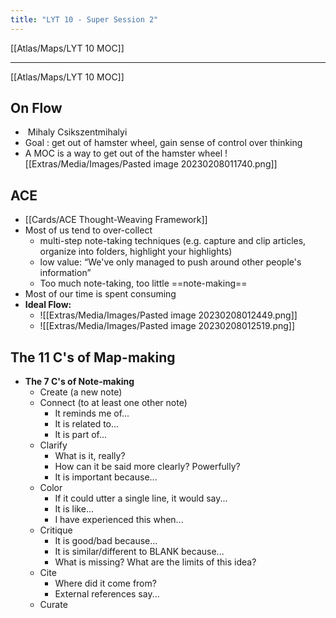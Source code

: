 ```yaml
---
title: "LYT 10 - Super Session 2"
---
```


[[Atlas/Maps/LYT 10 MOC]]

---

[[Atlas/Maps/LYT 10 MOC]]

## On Flow
-  Mihaly Csikszentmihalyi
- Goal : get out of hamster wheel, gain sense of control over thinking
- A MOC is a way to get out of the hamster wheel
![[Extras/Media/Images/Pasted image 20230208011740.png]]

## ACE
- [[Cards/ACE Thought-Weaving Framework]]
- Most of us tend to over-collect
	- multi-step note-taking techniques (e.g. capture and clip articles, organize into folders, highlight your highlights)
	- low value: “We've only managed to push around other people's information”
	- Too much note-taking, too little ==note-making==
- Most of our time is spent consuming
- **Ideal Flow:** 
	- ![[Extras/Media/Images/Pasted image 20230208012449.png]]
	- ![[Extras/Media/Images/Pasted image 20230208012519.png]]

## The 11 C's of Map-making
- **The 7 C's of Note-making**
	- Create (a new note)
	- Connect (to at least one other note)
		- It reminds me of...
		- It is related to...
		- It is part of...
	- Clarify
		- What is it, really?
		- How can it be said more clearly? Powerfully?
		- It is important because...
	- Color
		- If it could utter a single line, it would say...
		- It is like...
		- I have experienced this when...
	- Critique
		- It is good/bad because...
		- It is similar/different to BLANK because...
		- What is missing? What are the limits of this idea?
	- Cite
		- Where did it come from?
		- External references say...
	- Curate
